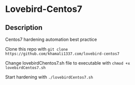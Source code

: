 # Lovebird-Centos7
## Description
Centos7 hardening automation best practice

Clone this repo with `git clone https://github.com/khamali1337.com/lovebird-centos7`


Change lovebirdChentos7.sh file to executable with `chmod +x lovebirdCentos7.sh`


Start hardening with `./lovebirdCentos7.sh`
